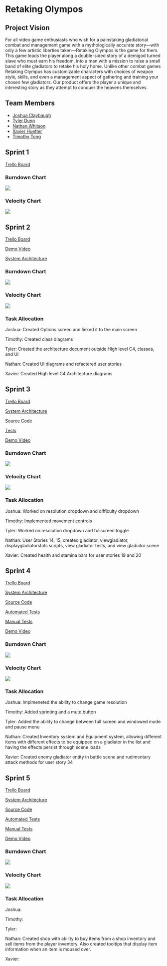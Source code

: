 # Retaking Olympos

## Project Vision

For all video game enthusiasts who wish for a painstaking gladiatorial combat and management game with a mythologically accurate story—with only a few artistic liberties taken—Retaking Olympos is the game for them. This game leads the player along a double-sided story of a demigod turned slave who must earn his freedom, into a man with a mission to raise a small band of elite gladiators to retake his holy home. Unlike other combat games Retaking Olympus has customizable characters with choices of weapon style, skills, and even a management aspect of gathering and training your chosen few gladiators. Our product offers the player a unique and interesting story as they attempt to conquer the heavens themselves.

## Team Members
- [Joshua Claybaugh](https://github.com/jjclaybaugh)
- [Tyler Dunn](https://github.com/NotTsunami)
- [Nathan Whitson](https://github.com/Gokamo)
- [Xavier Huetter](https://github.com/xhuetter)
- [Timothy Tong](https://github.com/Olumnem)

## Sprint 1
[Trello Board](https://trello.com/b/JNauVaV9/retaking-olympos)

### Burndown Chart
<img src="artifacts/Pictures/Charts/Burndown Chart Sprint 1.PNG">

### Velocity Chart
<img src="artifacts/Pictures/Charts/Velocity Chart Sprint 1.PNG">

## Sprint 2
[Trello Board](https://trello.com/b/JNauVaV9/retaking-olympos)

[Demo Video](https://youtu.be/_SIcgVDCXFo)

[System Architecture](https://github.com/COP4331-Proj/Retaking-Olympos/blob/main/artifacts/architecture.md)
### Burndown Chart
<img src="artifacts/Pictures/Charts/Burndown Chart Sprint 2.PNG">

### Velocity Chart
<img src="artifacts/Pictures/Charts/Velocity Chart Sprint 2.PNG">

### Task Allocation

Joshua: Created Options screen and linked it to the main screen

Timothy: Created class diagrams

Tyler: Created the architecture document outside High level C4, classes, and UI

Nathan: Created UI diagrams and refactered user stories 

Xavier: Created High level C4 Architecture diagrams

## Sprint 3

[Trello Board](https://trello.com/b/JNauVaV9/retaking-olympos)

[System Architecture](https://github.com/COP4331-Proj/Retaking-Olympos/blob/main/artifacts/architecture.md)

[Source Code](https://github.com/COP4331-Proj/Retaking-Olympos/tree/main/Retaking%20Olympos/Assets/Scripts)

[Tests](https://github.com/COP4331-Proj/Retaking-Olympos/tree/main/Retaking%20Olympos/Assets/Tests)

[Demo Video](https://youtu.be/0fwideQcmMA)

### Burndown Chart
<img src="artifacts/Pictures/Charts/Burndown Chart Sprint 3.PNG">

### Velocity Chart
<img src="artifacts/Pictures/Charts/Velocity Chart Sprint 3.PNG">

### Task Allocation

Joshua: Worked on resolution dropdown and difficulty dropdown

Timothy: Implemented movement controls

Tyler: Worked on resolution dropdown and fullscreen toggle

Nathan: User Stories 14, 15; created gladiator, viewgladiator, displaygladiatorstats scripts, view gladiator tests, and view gladiator scene

Xavier: Created health and stamina bars for user stories 19 and 20

## Sprint 4

[Trello Board](https://trello.com/b/JNauVaV9/retaking-olympos)

[System Architecture](https://github.com/COP4331-Proj/Retaking-Olympos/blob/main/artifacts/architecture.md)

[Source Code](https://github.com/COP4331-Proj/Retaking-Olympos/tree/main/Retaking%20Olympos/Assets/Scripts)

[Automated Tests](https://github.com/COP4331-Proj/Retaking-Olympos/tree/main/Retaking%20Olympos/Assets/Tests)

[Manual Tests](https://github.com/COP4331-Proj/Retaking-Olympos/tree/main/artifacts/Manual%20Tests)

[Demo Video](https://youtu.be/ETVU6teygLY)

### Burndown Chart
<img src="artifacts/Pictures/Charts/Burndown Chart Sprint 4.PNG">

### Velocity Chart
<img src="artifacts/Pictures/Charts/Velocity Chart Sprint 4.PNG">

### Task Allocation

Joshua: Implmeneted the ability to change game resolution

Timothy: Added sprinting and a mute button

Tyler: Added the ability to change between full screen and windowed mode and pause menu

Nathan: Created Inventory system and Equipment system, allowing different items with different effects to be equipped on a gladiator in the list and having the effects persist through scene loads

Xavier: Created enemy gladiator entity in battle scene and rudimentary attack methods for user story 34

## Sprint 5

[Trello Board](https://trello.com/b/JNauVaV9/retaking-olympos)

[System Architecture](https://github.com/COP4331-Proj/Retaking-Olympos/blob/main/artifacts/architecture.md)

[Source Code](https://github.com/COP4331-Proj/Retaking-Olympos/tree/main/Retaking%20Olympos/Assets/Scripts)

[Automated Tests](https://github.com/COP4331-Proj/Retaking-Olympos/tree/main/Retaking%20Olympos/Assets/Tests)

[Manual Tests](https://github.com/COP4331-Proj/Retaking-Olympos/tree/main/artifacts/Manual%20Tests)

[Demo Video](https://youtu.be/ETVU6teygLY)

### Burndown Chart
<img src="artifacts/Pictures/Charts/Burndown Chart Sprint 4.PNG">

### Velocity Chart
<img src="artifacts/Pictures/Charts/Velocity Chart Sprint 4.PNG">

### Task Allocation

Joshua: 

Timothy: 

Tyler: 

Nathan: Created shop with ability to buy items from a shop inventory and sell items from the player inventory. Also created tooltips that display item information when an item is moused over.

Xavier: 
